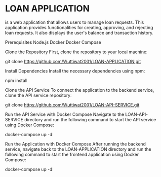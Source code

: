 # LOAN APPLICATION 
is a web application that allows users to manage loan requests. This application provides functionalities for creating, approving, and rejecting loan requests. It also displays the user's balance and transaction history.

Prerequisites
Node.js
Docker
Docker Compose

Clone the Repository
First, clone the repository to your local machine:

git clone https://github.com/Wuttiwat2001/LOAN-APPLICATION.git

Install Dependencies
Install the necessary dependencies using npm: 

npm install

Clone the API Service
To connect the application to the backend service, clone the API service repository:

git clone https://github.com/Wuttiwat2001/LOAN-API-SERVICE.git

Run the API Service with Docker Compose
Navigate to the LOAN-API-SERVICE directory and run the following command to start the API service using Docker Compose:

docker-compose up -d

Run the Application with Docker Compose
After running the backend service, navigate back to the LOAN-APPLICATION directory and run the following command to start the frontend application using Docker Compose:

docker-compose up -d
